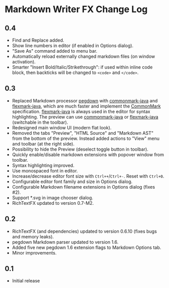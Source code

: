 Markdown Writer FX Change Log
=============================

## 0.4
- Find and Replace added.
- Show line numbers in editor (if enabled in Options dialog).
- "Save As" command added to menu bar.
- Automatically reload externally changed markdown files (on window activation).
- Smarter "Insert Bold/Italic/Strikethrough": if used within inline code
  block, then backticks will be changed to `<code>` and `</code>`.

## 0.3
- Replaced Markdown processor [pegdown] with [commonmark-java]
  and [flexmark-java], which are much faster and implement the [CommonMark] specification.
  [flexmark-java] is always used in the editor for syntax highlighting. 
  The preview can use [commonmark-java] or [flexmark-java] (switchable in the toolbar).
- Redesigned main window UI (modern flat look).
- Removed the tabs "Preview", "HTML Source" and "Markdown AST" from the bottom
  of the preview. Instead added actions to "View" menu and toolbar (at the right side).
- Possibility to hide the Preview (deselect toggle button in toolbar).
- Quickly enable/disable markdown extensions with popover window from toolbar.
- Syntax highlighting improved.
- Use monospaced font in editor.
- Increase/decrease editor font size with `Ctrl++`/`Ctrl+-`. Reset with `Ctrl+0`.
- Configurable editor font family and size in Options dialog.
- Configurable Markdown filename extensions in Options dialog (fixes #2).
- Support \*.svg in image chooser dialog.
- RichTextFX updated to version 0.7-M2.

## 0.2
- RichTextFX (and dependencies) updated to version 0.6.10 (fixes bugs and memory leaks).
- pegdown Markdown parser updated to version 1.6.
- Added five new pegdown 1.6 extension flags to Markdown Options tab.
- Minor improvements.

## 0.1
- Initial release

[CommonMark]: http://commonmark.org/
[commonmark-java]: https://github.com/atlassian/commonmark-java
[flexmark-java]: https://github.com/vsch/flexmark-java
[pegdown]: https://github.com/sirthias/pegdown
